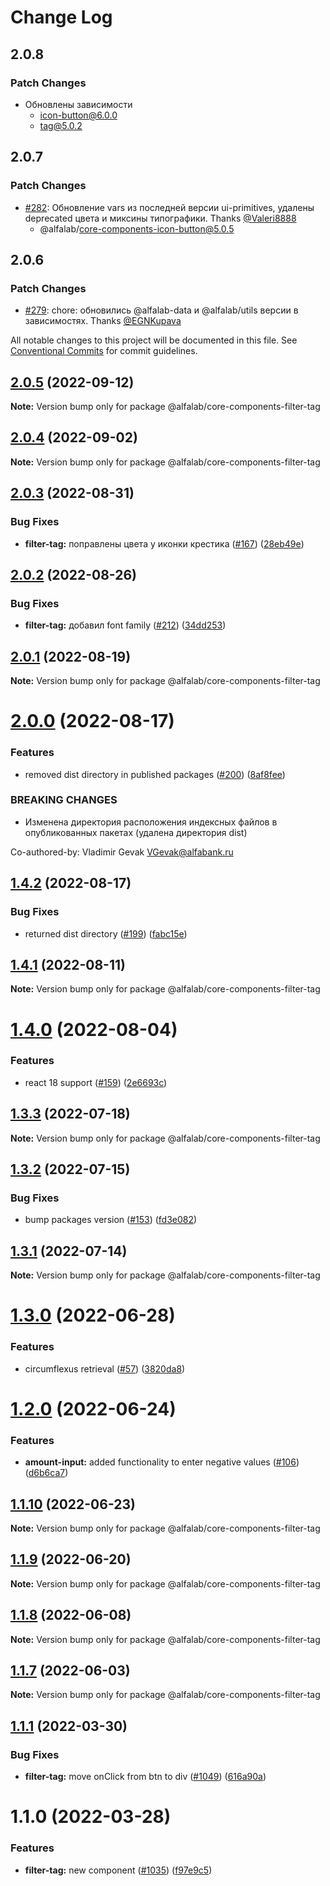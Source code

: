 # Change Log

## 2.0.8

### Patch Changes

-   Обновлены зависимости
    -   icon-button@6.0.0
    -   tag@5.0.2

## 2.0.7

### Patch Changes

-   [#282](https://github.com/core-ds/core-components/pull/282): Обновление vars из последней версии ui-primitives, удалены deprecated цвета и миксины типографики. Thanks [@Valeri8888](https://github.com/Valeri8888)
    -   @alfalab/core-components-icon-button@5.0.5

## 2.0.6

### Patch Changes

-   [#279](https://github.com/core-ds/core-components/pull/279): chore: обновились @alfalab-data и @alfalab/utils версии в зависимостях. Thanks [@EGNKupava](https://github.com/EGNKupava)

All notable changes to this project will be documented in this file.
See [Conventional Commits](https://conventionalcommits.org) for commit guidelines.

## [2.0.5](https://github.com/core-ds/core-components/compare/@alfalab/core-components-filter-tag@2.0.4...@alfalab/core-components-filter-tag@2.0.5) (2022-09-12)

**Note:** Version bump only for package @alfalab/core-components-filter-tag

## [2.0.4](https://github.com/core-ds/core-components/compare/@alfalab/core-components-filter-tag@2.0.3...@alfalab/core-components-filter-tag@2.0.4) (2022-09-02)

**Note:** Version bump only for package @alfalab/core-components-filter-tag

## [2.0.3](https://github.com/core-ds/core-components/compare/@alfalab/core-components-filter-tag@2.0.2...@alfalab/core-components-filter-tag@2.0.3) (2022-08-31)

### Bug Fixes

-   **filter-tag:** поправлены цвета у иконки крестика ([#167](https://github.com/core-ds/core-components/issues/167)) ([28eb49e](https://github.com/core-ds/core-components/commit/28eb49e012b5b6f8a8e4f07e2214ecb65fae0564))

## [2.0.2](https://github.com/core-ds/core-components/compare/@alfalab/core-components-filter-tag@2.0.1...@alfalab/core-components-filter-tag@2.0.2) (2022-08-26)

### Bug Fixes

-   **filter-tag:** добавил font family ([#212](https://github.com/core-ds/core-components/issues/212)) ([34dd253](https://github.com/core-ds/core-components/commit/34dd253c5c7dcdc03443212c7dd1c2b3b8ca9e1b))

## [2.0.1](https://github.com/core-ds/core-components/compare/@alfalab/core-components-filter-tag@2.0.0...@alfalab/core-components-filter-tag@2.0.1) (2022-08-19)

**Note:** Version bump only for package @alfalab/core-components-filter-tag

# [2.0.0](https://github.com/core-ds/core-components/compare/@alfalab/core-components-filter-tag@1.4.2...@alfalab/core-components-filter-tag@2.0.0) (2022-08-17)

### Features

-   removed dist directory in published packages ([#200](https://github.com/core-ds/core-components/issues/200)) ([8af8fee](https://github.com/core-ds/core-components/commit/8af8fee53ca0bd19fa2d1ca1422e0df23096e2c8))

### BREAKING CHANGES

-   Изменена директория расположения индексных файлов в опубликованных пакетах (удалена
    директория dist)

Co-authored-by: Vladimir Gevak <VGevak@alfabank.ru>

## [1.4.2](https://github.com/core-ds/core-components/compare/@alfalab/core-components-filter-tag@1.4.1...@alfalab/core-components-filter-tag@1.4.2) (2022-08-17)

### Bug Fixes

-   returned dist directory ([#199](https://github.com/core-ds/core-components/issues/199)) ([fabc15e](https://github.com/core-ds/core-components/commit/fabc15effa1457ca65ec7238206f1b1fc2a2a613))

## [1.4.1](https://github.com/core-ds/core-components/compare/@alfalab/core-components-filter-tag@1.4.0...@alfalab/core-components-filter-tag@1.4.1) (2022-08-11)

**Note:** Version bump only for package @alfalab/core-components-filter-tag

# [1.4.0](https://github.com/core-ds/core-components/compare/@alfalab/core-components-filter-tag@1.3.3...@alfalab/core-components-filter-tag@1.4.0) (2022-08-04)

### Features

-   react 18 support ([#159](https://github.com/core-ds/core-components/issues/159)) ([2e6693c](https://github.com/core-ds/core-components/commit/2e6693c62f534e333aadb7d3fff4ffd78ac84c63))

## [1.3.3](https://github.com/core-ds/core-components/compare/@alfalab/core-components-filter-tag@1.3.2...@alfalab/core-components-filter-tag@1.3.3) (2022-07-18)

**Note:** Version bump only for package @alfalab/core-components-filter-tag

## [1.3.2](https://github.com/core-ds/core-components/compare/@alfalab/core-components-filter-tag@1.3.1...@alfalab/core-components-filter-tag@1.3.2) (2022-07-15)

### Bug Fixes

-   bump packages version ([#153](https://github.com/core-ds/core-components/issues/153)) ([fd3e082](https://github.com/core-ds/core-components/commit/fd3e08205672129cdce04e1000c673f2cd9c10da))

## [1.3.1](https://github.com/core-ds/core-components/compare/@alfalab/core-components-filter-tag@1.3.0...@alfalab/core-components-filter-tag@1.3.1) (2022-07-14)

**Note:** Version bump only for package @alfalab/core-components-filter-tag

# [1.3.0](https://github.com/core-ds/core-components/compare/@alfalab/core-components-filter-tag@1.2.0...@alfalab/core-components-filter-tag@1.3.0) (2022-06-28)

### Features

-   circumflexus retrieval ([#57](https://github.com/core-ds/core-components/issues/57)) ([3820da8](https://github.com/core-ds/core-components/commit/3820da818bcdcbee6904c648b3e29c3c828fe202))

# [1.2.0](https://github.com/core-ds/core-components/compare/@alfalab/core-components-filter-tag@1.1.10...@alfalab/core-components-filter-tag@1.2.0) (2022-06-24)

### Features

-   **amount-input:** added functionality to enter negative values ([#106](https://github.com/core-ds/core-components/issues/106)) ([d6b6ca7](https://github.com/core-ds/core-components/commit/d6b6ca71d87b5c4c62d2e87cdbe9d1ff035852c4))

## [1.1.10](https://github.com/core-ds/core-components/compare/@alfalab/core-components-filter-tag@1.1.9...@alfalab/core-components-filter-tag@1.1.10) (2022-06-23)

**Note:** Version bump only for package @alfalab/core-components-filter-tag

## [1.1.9](https://github.com/core-ds/core-components/compare/@alfalab/core-components-filter-tag@1.1.8...@alfalab/core-components-filter-tag@1.1.9) (2022-06-20)

**Note:** Version bump only for package @alfalab/core-components-filter-tag

## [1.1.8](https://github.com/core-ds/core-components/compare/@alfalab/core-components-filter-tag@1.1.7...@alfalab/core-components-filter-tag@1.1.8) (2022-06-08)

**Note:** Version bump only for package @alfalab/core-components-filter-tag

## [1.1.7](https://github.com/core-ds/core-components/compare/@alfalab/core-components-filter-tag@1.1.6...@alfalab/core-components-filter-tag@1.1.7) (2022-06-03)

**Note:** Version bump only for package @alfalab/core-components-filter-tag

## [1.1.1](https://github.com/core-ds/core-components/compare/@alfalab/core-components-filter-tag@1.1.0...@alfalab/core-components-filter-tag@1.1.1) (2022-03-30)

### Bug Fixes

-   **filter-tag:** move onClick from btn to div ([#1049](https://github.com/core-ds/core-components/issues/1049)) ([616a90a](https://github.com/core-ds/core-components/commit/616a90af9b0b95de324d3475572d5ac85d3e7a2a))

# 1.1.0 (2022-03-28)

### Features

-   **filter-tag:** new component ([#1035](https://github.com/core-ds/core-components/issues/1035)) ([f97e9c5](https://github.com/core-ds/core-components/commit/f97e9c59062e56f3bafa855450a33b5f67497143))
